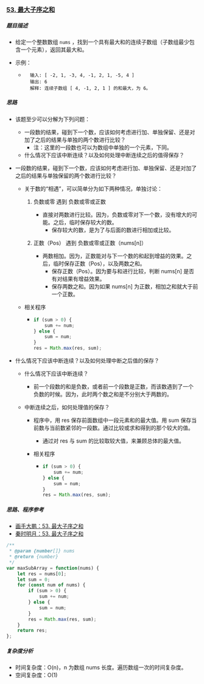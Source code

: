 ### [53. 最大子序之和](https://leetcode-cn.com/problems/maximum-subarray/)

##### 题目描述

* 给定一个整数数组  `nums` ，找到一个具有最大和的连续子数组（子数组最少包含一个元素），返回其最大和。

* 示例：

    * ```example
        输入: [ -2, 1, -3, 4, -1, 2, 1, -5, 4 ]
        输出: 6
        解释: 连续子数组 [ 4, -1, 2, 1 ] 的和最大，为 6。
        ```



##### 思路

* 该题至少可以分解为下列问题：
  * 一段数的结果，碰到下一个数，应该如何考虑进行加、单独保留、还是对加了之后的结果与单独的两个数进行比较？
    * 注：这里的一段数也可以为数组中单独的一个元素，下同。
  * 什么情况下应该中断连续？以及如何处理中断连续之后的值得保存？



* 一段数的结果，碰到下一个数，应该如何考虑进行加、单独保留、还是对加了之后的结果与单独保留的两个数进行比较？

  * 关于数的“相遇”，可以简单分为如下两种情况，单独讨论：

    1. 负数或零  遇到  负数或零或正数
       * 直接对两数进行比较。因为，负数或零对下一个数，没有增大的可能。之后，临时保存较大的数。
         * 保存较大的数，是为了与后面的数进行相加或比较。

    2. 正数（Pos）  遇到  负数或零或正数（nums[n]）
       * 两数相加。因为，正数能对与下一个数的和起到增益的效果。之后，临时保存正数（Pos），以及两数之和。
         * 保存正数（Pos）。因为要与和进行比较，判断 nums[n] 是否有对结果有增益效果。
         * 保存两数之和。因为如果 nums[n] 为正数，相加之和就大于前一个正数。

  * 相关程序

    * ```javascript
      if (sum > 0) {
          sum += num;
      } else {
          sum = num;
      }
      res = Math.max(res, sum);
      ```



* 什么情况下应该中断连续？以及如何处理中断之后值的保存？

  * 什么情况下应该中断连续？
    
    * 前一个段数的和是负数，或者前一个段数是正数，而该数遇到了一个负数的时候。因为，此时两个数之和是不分别大于两数的。
    
  * 中断连续之后，如何处理值的保存？

    * 程序中，用 res 保存前面数组中一段元素和的最大值。用 sum 保存当前数与当前数紧邻的一段数。通过比较或求和得到的那个较大的值。

      * 通过对 res 与 sum 的比较取较大值，来兼顾总体的最大值。

    * 相关程序

      * ```javascript
        if (sum > 0) {
            sum += num;
        } else {
            sum = num;
        }
        res = Math.max(res, sum);
        ```



##### 思路、程序参考

* [画手大鹏：53. 最大子序之和](https://leetcode-cn.com/problems/maximum-subarray/solution/hua-jie-suan-fa-53-zui-da-zi-xu-he-by-guanpengchn/)
* [秦时明月：53. 最大子序之和](https://leetcode-cn.com/problems/maximum-subarray/solution/53-zui-da-zi-xu-he-by-alexer-660/)



```javascript
/**
 * @param {number[]} nums
 * @return {number}
 */
var maxSubArray = function(nums) {
    let res = nums[0];
    let sum = 0;
    for (const num of nums) {
        if (sum > 0) {
            sum += num;
        } else {
            sum = num;
        }
        res = Math.max(res, sum);
    }
    return res;
};
```



##### 复杂度分析

* 时间复杂度：O(n)，n 为数组 nums 长度。遍历数组一次的时间复杂度。
* 空间复杂度：O(1)